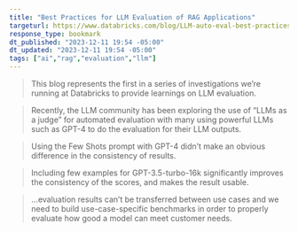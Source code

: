 ```yaml
---
title: "Best Practices for LLM Evaluation of RAG Applications"
targeturl: https://www.databricks.com/blog/LLM-auto-eval-best-practices-RAG
response_type: bookmark
dt_published: "2023-12-11 19:54 -05:00"
dt_updated: "2023-12-11 19:54 -05:00"
tags: ["ai","rag","evaluation","llm"]
---
```


> This blog represents the first in a series of investigations we’re running at Databricks to provide learnings on LLM evaluation.

> Recently, the LLM community has been exploring the use of “LLMs as a judge” for automated evaluation with many using powerful LLMs such as GPT-4 to do the evaluation for their LLM outputs. 

> Using the Few Shots prompt with GPT-4 didn’t make an obvious difference in the consistency of results.

> Including few examples for GPT-3.5-turbo-16k significantly improves the consistency of the scores, and makes the result usable. 

> ...evaluation results can’t be transferred between use cases and we need to build use-case-specific benchmarks in order to properly evaluate how good a model can meet customer needs.
